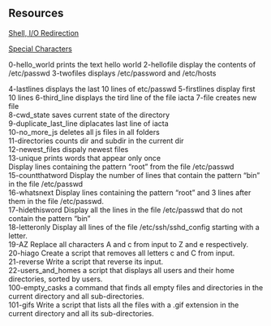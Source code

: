 ## Resources

[Shell, I/O Redirection](http://linuxcommand.org/lc3_lts0070.php)

[Special Characters](http://mywiki.wooledge.org/BashGuide/SpecialCharacters)




0-hello_world prints the text hello world
2-hellofile display the contents of /etc/passwd
3-twofiles displays /etc/password and /etc/hosts

4-lastlines displays the last 10 lines of etc/passwd
5-firstlines display first 10 lines
6-third_line displays the tird line of the file iacta
7-file creates new file <br />
8-cwd_state saves current state of the directory <br />
9-duplicate_last_line diplacates last line of iacta <br />
10-no_more_js deletes all js files in all folders<br />
11-directories counts dir and subdir in the current dir <br />
12-newest_files dispaly newest files <br />
13-unique prints words that appear only once <br />
Display lines containing the pattern “root” from the file /etc/passwd <br />
15-countthatword Display the number of lines that contain the pattern “bin” in the file /etc/passwd <br />
16-whatsnext Display lines containing the pattern “root” and 3 lines after them in the file /etc/passwd.<br />
17-hidethisword Display all the lines in the file /etc/passwd that do not contain the pattern “bin” <br />
18-letteronly Display all lines of the file /etc/ssh/sshd_config starting with a letter.<br />
19-AZ Replace all characters A and c from input to Z and e respectively.<br />
20-hiago Create a script that removes all letters c and C from input.<br />
21-reverse Write a script that reverse its input.<br />
22-users_and_homes  a script that displays all users and their home directories, sorted by users.<br />
100-empty_casks a command that finds all empty files and directories in the current directory and all sub-directories.<br />
101-gifs Write a script that lists all the files with a .gif extension in the current directory and all its sub-directories.<br />
